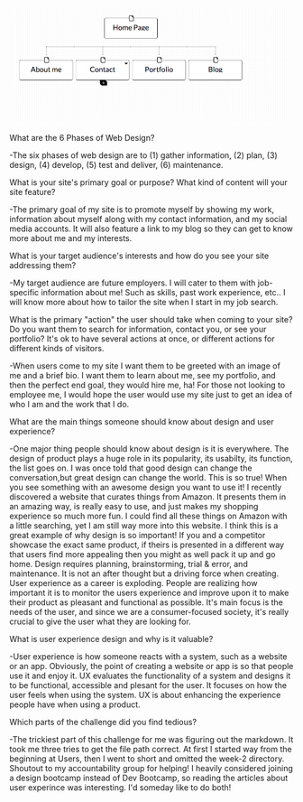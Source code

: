 ![alt text](/week-2/imgs/site-map.png)

What are the 6 Phases of Web Design?

-The six phases of web design are to (1) gather information, (2) plan, (3) design, (4) develop, (5) test and deliver, (6) maintenance.


What is your site's primary goal or purpose? What kind of content will your site feature?

-The primary goal of my site is to promote myself by showing my work, information about myself along with my contact information, and my social media accounts. It will also feature a link to my blog so they can get to know more about me and my interests.


What is your target audience's interests and how do you see your site addressing them?

-My target audience are future employers.  I will cater to them with job-specific information about me! Such as skills, past work experience, etc.. I will know more about how to tailor the site when I start in my job search.


What is the primary "action" the user should take when coming to your site? Do you want them to search for information, contact you, or see your portfolio? It's ok to have several actions at once, or different actions for different kinds of visitors.

-When users come to my site I want them to be greeted with an image of me and a brief bio.  I want them to learn about me, see my portfolio, and then the perfect end goal, they would hire me, ha! For those not looking to employee me, I would hope the user would use my site just to get an idea of who I am and the work that I do.

What are the main things someone should know about design and user experience?

-One major thing people should know about design is it is everywhere.  The design of product plays a huge role in its popularity, its usabilty, its function, the list goes on.  I was once told that good design can change the conversation,but great design can change the world.  This is so true! When you see something with an awesome design you want to use it! I recently discovered a website that curates things from Amazon.  It presents them in an amazing way, is really easy to use, and just makes my shopping experience so much more fun.  I could find all these things on Amazon with a little searching, yet I am still way more into this website.  I think this is a great example of why design is so important! If you and a competitor showcase the exact same product, if theirs is presented in a different way that users find more appealing then you might as well pack it up and go home.
Design requires planning, brainstorming, trial & error, and maintenance. It is not an after thought but a driving force when creating.
User experience as a career is exploding.  People are realizing how important it is to monitor the users experience and improve upon it to make their product as pleasant and functional as possible.  It's main focus is the needs of the user, and since we are a consumer-focused society, it's really crucial to give the user what they are looking for.

What is user experience design and why is it valuable?

-User experience is how someone reacts with a system, such as a website or an app. Obviously, the point of creating a website or app is so that people use it and enjoy it. UX evaluates the functionality of a system and designs it to be functional, accessible and plesant for the user. It focuses on how the user feels when using the system.  UX is about enhancing the experience people have when using a product.

Which parts of the challenge did you find tedious?

-The trickiest part of this challenge for me was figuring out the markdown. It took me three tries to get the file path correct.  At first I started way from the beginning at Users, then I went to short and omitted the week-2 directory. Shoutout to my accountability group for helping!
I heavily considered joining a design bootcamp instead of Dev Bootcamp, so reading the articles about user experince was interesting.  I'd someday like to do both!